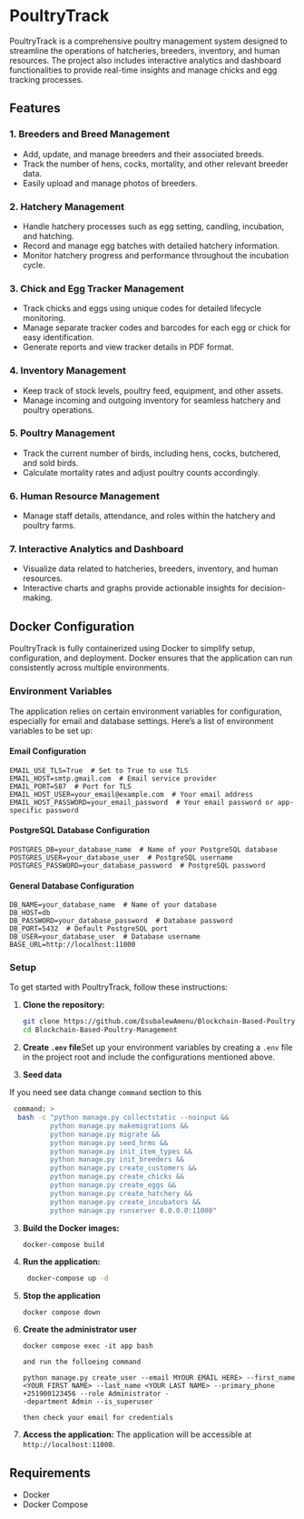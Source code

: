 # PoultryTrack

PoultryTrack is a comprehensive poultry management system designed to streamline the operations of hatcheries, breeders, inventory, and human resources. The project also includes interactive analytics and dashboard functionalities to provide real-time insights and manage chicks and egg tracking processes.

## Features

### 1. **Breeders and Breed Management**

- Add, update, and manage breeders and their associated breeds.
- Track the number of hens, cocks, mortality, and other relevant breeder data.
- Easily upload and manage photos of breeders.

### 2. **Hatchery Management**

- Handle hatchery processes such as egg setting, candling, incubation, and hatching.
- Record and manage egg batches with detailed hatchery information.
- Monitor hatchery progress and performance throughout the incubation cycle.

### 3. **Chick and Egg Tracker Management**

- Track chicks and eggs using unique codes for detailed lifecycle monitoring.
- Manage separate tracker codes and barcodes for each egg or chick for easy identification.
- Generate reports and view tracker details in PDF format.

### 4. **Inventory Management**

- Keep track of stock levels, poultry feed, equipment, and other assets.
- Manage incoming and outgoing inventory for seamless hatchery and poultry operations.

### 5. **Poultry Management**

- Track the current number of birds, including hens, cocks, butchered, and sold birds.
- Calculate mortality rates and adjust poultry counts accordingly.

### 6. **Human Resource Management**

- Manage staff details, attendance, and roles within the hatchery and poultry farms.

### 7. **Interactive Analytics and Dashboard**

- Visualize data related to hatcheries, breeders, inventory, and human resources.
- Interactive charts and graphs provide actionable insights for decision-making.

## Docker Configuration

PoultryTrack is fully containerized using Docker to simplify setup, configuration, and deployment. Docker ensures that the application can run consistently across multiple environments.

### Environment Variables

The application relies on certain environment variables for configuration, especially for email and database settings. Here’s a list of environment variables to be set up:

#### Email Configuration

```env
EMAIL_USE_TLS=True  # Set to True to use TLS
EMAIL_HOST=smtp.gmail.com  # Email service provider
EMAIL_PORT=587  # Port for TLS
EMAIL_HOST_USER=your_email@example.com  # Your email address
EMAIL_HOST_PASSWORD=your_email_password  # Your email password or app-specific password
```

#### PostgreSQL Database Configuration

```env
POSTGRES_DB=your_database_name  # Name of your PostgreSQL database
POSTGRES_USER=your_database_user  # PostgreSQL username
POSTGRES_PASSWORD=your_database_password  # PostgreSQL password
```

#### General Database Configuration

```env
DB_NAME=your_database_name  # Name of your database
DB_HOST=db
DB_PASSWORD=your_database_password  # Database password
DB_PORT=5432  # Default PostgreSQL port
DB_USER=your_database_user  # Database username
BASE_URL=http://localhost:11000
```

### Setup

To get started with PoultryTrack, follow these instructions:

1. **Clone the repository:**

   ```bash
   git clone https://github.com/EsubalewAmenu/Blockchain-Based-Poultry-Management.git
   cd Blockchain-Based-Poultry-Management
   ```
2. **Create `.env` file**Set up your environment variables by creating a `.env` file in the project root and include the configurations mentioned above.

3. **Seed data**

If you need see data change `command` section to this
   ```bash
    command: >
     bash -c "python manage.py collectstatic --noinput &&
             python manage.py makemigrations &&
             python manage.py migrate &&
             python manage.py seed_hrms &&
             python manage.py init_item_types &&
             python manage.py init_breeders &&
             python manage.py create_customers &&
             python manage.py create_chicks &&
             python manage.py create_eggs &&
             python manage.py create_hatchery &&
             python manage.py create_incubators &&
             python manage.py runserver 0.0.0.0:11000"
   ```

3. **Build the Docker images:**

   ```bash
   docker-compose build
   ```
4. **Run the application:**

   ```bash
    docker-compose up -d
   ```
5. **Stop the application**

   ```
   docker compose down
   ```
6. **Create the administrator user**

   ```
   docker compose exec -it app bash

   and run the folloeing command 

   python manage.py create_user --email MYOUR EMAIL HERE> --first_name <YOUR FIRST NAME> --last_name <YOUR LAST NAME> --primary_phone +251900123456 --role Administrator -
   -department Admin --is_superuser

   then check your email for credentials
   ```
7. **Access the application:**
   The application will be accessible at `http://localhost:11000`.

## Requirements

- Docker
- Docker Compose
